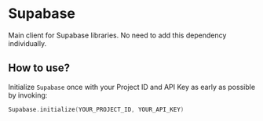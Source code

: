 # Supabase
Main client for Supabase libraries. No need to add this dependency individually.
## How to use?
Initialize `Supabase` once with your Project ID and API Key as early as possible by invoking:
```kotlin 
Supabase.initialize(YOUR_PROJECT_ID, YOUR_API_KEY)
```